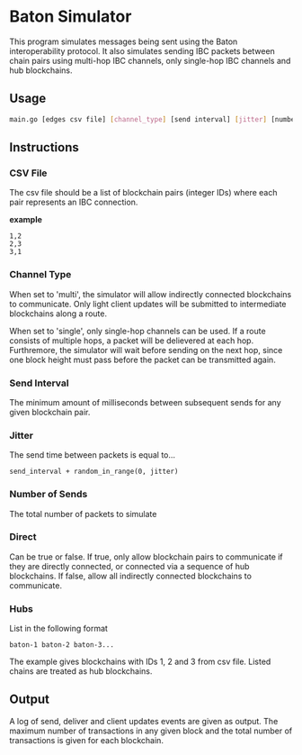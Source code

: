 # Baton Simulator

This program simulates messages being sent using the Baton interoperability protocol. It also simulates sending IBC packets between chain pairs using multi-hop IBC channels, only single-hop IBC channels and hub blockchains.

## Usage

```BASH
main.go [edges csv file] [channel_type] [send interval] [jitter] [number of sends] [direct] [hubs...]
```

## Instructions

### CSV File

The csv file should be a list of blockchain pairs (integer IDs) where each pair represents an IBC connection.

**example**

```CSV
1,2
2,3
3,1
```

### Channel Type

When set to 'multi', the simulator will allow indirectly connected blockchains to communicate. Only light client updates will be submitted to intermediate blockchains along a route. 

When set to 'single', only single-hop channels can be used. If a route consists of multiple hops, a packet will be delievered at each hop. Furthremore, the simulator will wait before sending on the next hop, since one block height must pass before the packet can be transmitted again.

### Send Interval

The minimum amount of milliseconds between subsequent sends for any given blockchain pair.

### Jitter

The send time between packets is equal to...

```
send_interval + random_in_range(0, jitter)
```

### Number of Sends

The total number of packets to simulate

### Direct

Can be true or false. If true, only allow blockchain pairs to communicate if they are directly connected, or connected via a sequence of hub blockchains. If false, allow all indirectly connected blockchains to communicate.

### Hubs

List in the following format

```
baton-1 baton-2 baton-3...
```

The example gives blockchains with IDs 1, 2 and 3 from csv file. Listed chains are treated as hub blockchains.

## Output

A log of send, deliver and client updates events are given as output. The maximum number of transactions in any given block and the total number of transactions is given for each blockchain.


